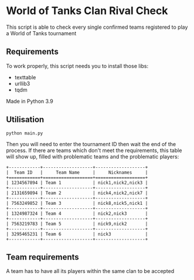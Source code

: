 # World of Tanks Clan Rival Check
This script is able to check every single confirmed teams registered to play a World of Tanks tournament

## Requirements
To work properly, this script needs you to install those libs:
- texttable
- urllib3
- tqdm

Made in Python 3.9

## Utilisation
```
python main.py
```
Then you will need to enter the tournament ID then wait the end of the process.
If there are teams which don't meet the requirements, this table will show up, filled with problematic teams and the problematic players:

```
+------------+-------------------+-------------------+
|  Team ID   |     Team Name     |     Nicknames     |
+============+===================+===================+
| 1234567894 | Team 1            | nick1,nick2,nick3 |
+------------+-------------------+-------------------+
| 2131659894 | Team 2            | nick4,nick2,nick7 |
+------------+-------------------+-------------------+
| 7563249852 | Team 3            | nick8,nick5,nick1 |
+------------+-------------------+-------------------+
| 1324987324 | Team 4            | nick2,nick3       |
+------------+-------------------+-------------------+
| 7563219783 | Team 5            | nick9,nick2       |
+------------+-------------------+-------------------+
| 3295465231 | Team 6            | nick3             |
+------------+-------------------+-------------------+
```

## Team requirements
A team has to have all its players within the same clan to be accepted

